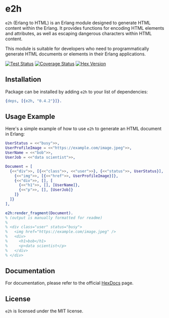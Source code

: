 # e2h

`e2h` (Erlang to HTML) is an Erlang module designed to generate HTML content within the Erlang.
It provides functions for encoding HTML elements and attributes, as well as escaping dangerous characters within HTML content.

This module is suitable for developers who need to programmatically generate HTML documents or elements in their Erlang applications.

[![Test Status](https://github.com/bunopnu/e2h/actions/workflows/test.yml/badge.svg)](https://github.com/bunopnu/e2h/actions/workflows/test.yml)
[![Coverage Status](https://coveralls.io/repos/github/bunopnu/e2h/badge.svg?branch=main)](https://coveralls.io/github/bunopnu/e2h)
[![Hex Version](https://img.shields.io/hexpm/v/e2h.svg)](https://hex.pm/packages/e2h)

## Installation

Package can be installed by adding `e2h` to your list of dependencies:

```erlang
{deps, [{e2h, "0.4.2"}]}.
```

## Usage Example

Here's a simple example of how to use `e2h` to generate an HTML document in Erlang:

```erlang
UserStatus = <<"busy">>,
UserProfileImage = <<"https://example.com/image.jpeg">>,
UserName = <<"bob">>,
UserJob = <<"data scientist">>,

Document = [
  {<<"div">>, [{<<"class">>, <<"user">>}, {<<"status">>, UserStatus}], [
    {<<"img">>, [{<<"href">>, UserProfileImage}]},
    {<<"div">>, [], [
      {<<"h1">>, [], [UserName]},
      {<<"p">>, [], [UserJob]}
    ]}
  ]}
],

e2h:render_fragment(Document).
% (output is manually formatted for readme)
%
% <div class="user" status="busy">
%   <img href="https://example.com/image.jpeg" />
%   <div>
%     <h1>bob</h1>
%     <p>data scientist</p>
%   </div>
% </div>
```

## Documentation

For documentation, please refer to the official [HexDocs](https://hexdocs.pm/e2h) page.

## License

`e2h` is licensed under the MIT license.
